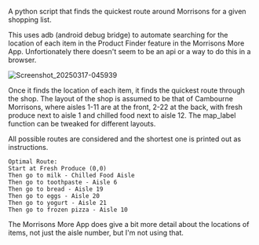 A python script that finds the quickest route around Morrisons for a given shopping list.

This uses adb (android debug bridge) to automate searching for the location of each
item in the Product Finder feature in the Morrisons More App. Unfortionately there
doesn't seem to be an api or a way to do this in a browser.

![Screenshot_20250317-045939](https://github.com/user-attachments/assets/e7a9aed6-7610-475d-878a-14f2e5636e9e)

Once it finds the location of each item, it finds the quickest route through the shop.
The layout of the shop is assumed to be that of Cambourne Morrisons, where aisles 1-11
are at the front, 2-22 at the back, with fresh produce next to aisle 1 and chilled food
next to aisle 12. The map_label function can be tweaked for different layouts.

All possible routes are considered and the shortest one is printed out as instructions.

```
Optimal Route:
Start at Fresh Produce (0,0)
Then go to milk - Chilled Food Aisle
Then go to toothpaste - Aisle 6
Then go to bread - Aisle 19
Then go to eggs - Aisle 20
Then go to yogurt - Aisle 21
Then go to frozen pizza - Aisle 10
```

The Morrisons More App does give a bit more detail about the locations of items, not
just the aisle number, but I'm not using that.

